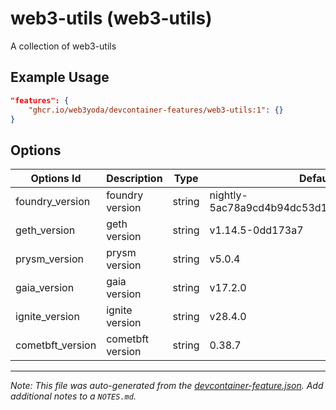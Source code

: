 
# web3-utils (web3-utils)

A collection of web3-utils

## Example Usage

```json
"features": {
    "ghcr.io/web3yoda/devcontainer-features/web3-utils:1": {}
}
```

## Options

| Options Id | Description | Type | Default Value |
|-----|-----|-----|-----|
| foundry_version | foundry version | string | nightly-5ac78a9cd4b94dc53d1fe5e0f42372b28b5a7559 |
| geth_version | geth version | string | v1.14.5-0dd173a7 |
| prysm_version | prysm version | string | v5.0.4 |
| gaia_version | gaia version | string | v17.2.0 |
| ignite_version | ignite version | string | v28.4.0 |
| cometbft_version | cometbft version | string | 0.38.7 |



---

_Note: This file was auto-generated from the [devcontainer-feature.json](https://github.com/web3yoda/devcontainer-features/blob/main/src/web3-utils/devcontainer-feature.json).  Add additional notes to a `NOTES.md`._
